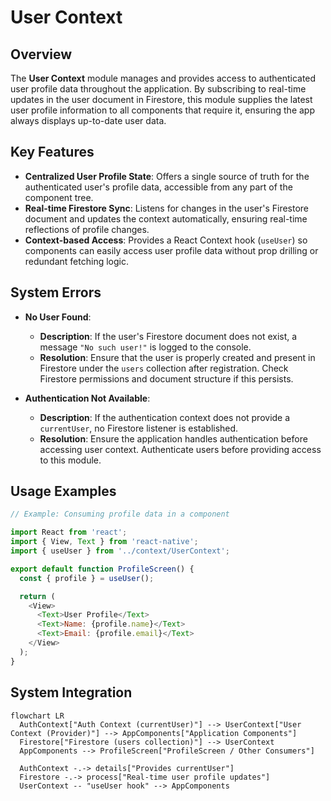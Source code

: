# User Context

## Overview
The **User Context** module manages and provides access to authenticated user profile data throughout the application. By subscribing to real-time updates in the user document in Firestore, this module supplies the latest user profile information to all components that require it, ensuring the app always displays up-to-date user data.

## Key Features

- **Centralized User Profile State**: Offers a single source of truth for the authenticated user's profile data, accessible from any part of the component tree.
- **Real-time Firestore Sync**: Listens for changes in the user's Firestore document and updates the context automatically, ensuring real-time reflections of profile changes.
- **Context-based Access**: Provides a React Context hook (`useUser`) so components can easily access user profile data without prop drilling or redundant fetching logic.

## System Errors

- **No User Found**: 
  - **Description**: If the user's Firestore document does not exist, a message `"No such user!"` is logged to the console.
  - **Resolution**: Ensure that the user is properly created and present in Firestore under the `users` collection after registration. Check Firestore permissions and document structure if this persists.

- **Authentication Not Available**:
  - **Description**: If the authentication context does not provide a `currentUser`, no Firestore listener is established.
  - **Resolution**: Ensure the application handles authentication before accessing user context. Authenticate users before providing access to this module.

## Usage Examples

```javascript
// Example: Consuming profile data in a component

import React from 'react';
import { View, Text } from 'react-native';
import { useUser } from '../context/UserContext';

export default function ProfileScreen() {
  const { profile } = useUser();

  return (
    <View>
      <Text>User Profile</Text>
      <Text>Name: {profile.name}</Text>
      <Text>Email: {profile.email}</Text>
    </View>
  );
}
```

## System Integration

```mermaid
flowchart LR
  AuthContext["Auth Context (currentUser)"] --> UserContext["User Context (Provider)"] --> AppComponents["Application Components"]
  Firestore["Firestore (users collection)"] --> UserContext
  AppComponents --> ProfileScreen["ProfileScreen / Other Consumers"]

  AuthContext -.-> details["Provides currentUser"]
  Firestore -.-> process["Real-time user profile updates"]
  UserContext -- "useUser hook" --> AppComponents
```
